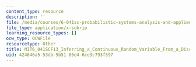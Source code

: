 ```yaml
---
content_type: resource
description: ''
file: /media/courses/6-041sc-probabilistic-systems-analysis-and-applied-probability-fall-2013/424646a553db5b5186e46ce3c793f597_MIT6_041SCF13_Inferring_a_Continuous_Random_Variable_From_a_Discrete_Measurement_300k.vtt
file_type: application/x-subrip
learning_resource_types: []
ocw_type: OCWFile
resourcetype: Other
title: MIT6_041SCF13_Inferring_a_Continuous_Random_Variable_From_a_Discrete_Measurement_300k.srt
uid: 424646a5-53db-5b51-86e4-6ce3c793f597
---
```

